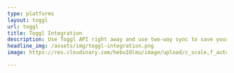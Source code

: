 ```yaml
---
type: platforms
layout: toggl
url: toggl
title: Toggl Integration
description: Use Toggl API right away and use two-way sync to save your team members to the RemoteTeam platform. Start improving your team's performance consistently. 
headline_img: /assets/img/toggl-integration.png
image: https://res.cloudinary.com/hebu10lmu/image/upload/c_scale,f_auto,q_auto,w_560/v1580227602/www/Group_95-1_ziebsg.jpg

---
```

